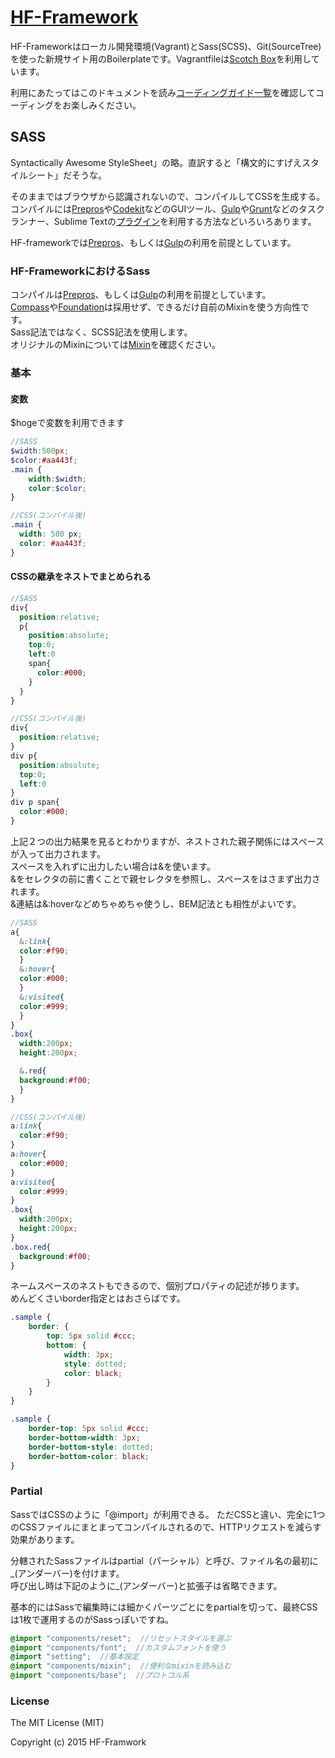 # [HF-Framework](https://github.com/hanuman6/HF-Framework)
HF-Frameworkはローカル開発環境(Vagrant)とSass(SCSS)、Git(SourceTree)を使った新規サイト用のBoilerplateです。Vagrantfileは[Scotch Box](https://box.scotch.io/)を利用しています。

利用にあたってはこのドキュメントを読み[コーディングガイド一覧](https://github.com/hanuman6/HF-Framework/tree/master/documents)を確認してコーディングをお楽しみください。

## SASS
Syntactically Awesome StyleSheet」の略。直訳すると「構文的にすげえスタイルシート」だそうな。  

そのままではブラウザから認識されないので、コンパイルしてCSSを生成する。  
コンパイルには[Prepros](https://prepros.io/)や[Codekit](https://incident57.com/codekit/)などのGUIツール、[Gulp](http://gulpjs.com/)や[Grunt](http://gruntjs.com/)などのタスクランナー、Sublime Textの[プラグイン](https://packagecontrol.io/packages/Sass)を利用する方法などいろいろあります。  

HF-frameworkでは[Prepros](https://prepros.io/)、もしくは[Gulp](http://gulpjs.com/)の利用を前提としています。


### HF-FrameworkにおけるSass
コンパイルは[Prepros](https://prepros.io/)、もしくは[Gulp](http://gulpjs.com/)の利用を前提としています。  
[Compass](http://compass-style.org/)や[Foundation](http://foundation.zurb.com/)は採用せず、できるだけ自前のMixinを使う方向性です。  
Sass記法ではなく、SCSS記法を使用します。  
オリジナルのMixinについては[Mixin](https://github.com/hanuman6/HF-Framework/edit/master/documents/mixin.md)を確認ください。

### 基本
#### 変数
$hogeで変数を利用できます
```scss
//SASS
$width:500px;
$color:#aa443f;
.main {
	width:$width;
	color:$color;
}
```
```scss
//CSS(コンパイル後)
.main {
  width: 500 px;
  color: #aa443f;
}
```
#### CSSの継承をネストでまとめられる
```scss
//SASS
div{
  position:relative;
  p{
    position:absolute;
    top:0;
    left:0
    span{
      color:#000;
    }
  }
}
```
```scss
//CSS(コンパイル後)
div{
  position:relative;
}
div p{
  position:absolute;
  top:0;
  left:0
}
div p span{
  color:#000;
}
```
上記２つの出力結果を見るとわかりますが、ネストされた親子関係にはスペースが入って出力されます。  
スペースを入れずに出力したい場合は&を使います。  
&をセレクタの前に書くことで親セレクタを参照し、スペースをはさまず出力されます。  
&連結は&:hoverなどめちゃめちゃ使うし、BEM記法とも相性がよいです。
```scss
//SASS
a{
  &:link{
  color:#f90;
  }
  &:hover{
  color:#000;
  }
  &:visited{
  color:#999;
  }
}
.box{
  width:200px;
  height:200px;

  &.red{
  background:#f00;
  }
}
```
```scss
//CSS(コンパイル後)
a:link{
  color:#f90;
}
a:hover{
  color:#000;
}
a:visited{
  color:#999;
}
.box{
  width:200px;
  height:200px;
}
.box.red{
  background:#f00;
}
```
ネームスペースのネストもできるので、個別プロパティの記述が捗ります。  
めんどくさいborder指定とはおさらばです。  
```scss
.sample {
	border: {
		top: 5px solid #ccc;
		bottom: {
			width: 3px;
			style: dotted;
			color: black;
		}
	}
}
```
```css
.sample {
	border-top: 5px solid #ccc;
	border-bottom-width: 3px;
	border-bottom-style: dotted;
	border-bottom-color: black;
}
```

### Partial
SassではCSSのように「@import」が利用できる。
ただCSSと違い、完全に1つのCSSファイルにまとまってコンパイルされるので、HTTPリクエストを減らす効果があります。   

分轄されたSassファイルはpartial（パーシャル）と呼び、ファイル名の最初に_(アンダーバー)を付けます。  
呼び出し時は下記のように_(アンダーバー)と拡張子は省略できます。

基本的にはSassで編集時には細かくパーツごとにをpartialを切って、最終CSSは1枚で運用するのがSassっぽいですね。  
```scss
@import "components/reset";  //リセットスタイルを選ぶ
@import "components/font";  //カスタムフォントを使う
@import "setting";  //基本設定
@import "components/mixin";  //便利なmixinを読み込む
@import "components/base";  //プロトコル系
```

### License

The MIT License (MIT)

Copyright (c) 2015 HF-Framwork

